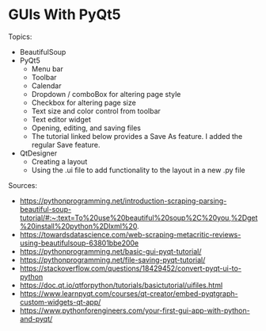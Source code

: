 # GUIs With PyQt5

Topics:
- BeautifulSoup
- PyQt5
  - Menu bar
  - Toolbar
  - Calendar
  - Dropdown / comboBox for altering page style
  - Checkbox for altering page size
  - Text size and color control from toolbar
  - Text editor widget
  - Opening, editing, and saving files
  - The tutorial linked below provides a Save As feature. I added the regular Save feature. 
- QtDesigner
  - Creating a layout
  - Using the .ui file to add functionality to the layout in a new .py file

Sources: 
- https://pythonprogramming.net/introduction-scraping-parsing-beautiful-soup-tutorial/#:~:text=To%20use%20beautiful%20soup%2C%20you,%2Dget%20install%20python%2Dlxml%20.
- https://towardsdatascience.com/web-scraping-metacritic-reviews-using-beautifulsoup-63801bbe200e
- https://pythonprogramming.net/basic-gui-pyqt-tutorial/
- https://pythonprogramming.net/file-saving-pyqt-tutorial/
- https://stackoverflow.com/questions/18429452/convert-pyqt-ui-to-python
- https://doc.qt.io/qtforpython/tutorials/basictutorial/uifiles.html
- https://www.learnpyqt.com/courses/qt-creator/embed-pyqtgraph-custom-widgets-qt-app/
- https://www.pythonforengineers.com/your-first-gui-app-with-python-and-pyqt/
  
